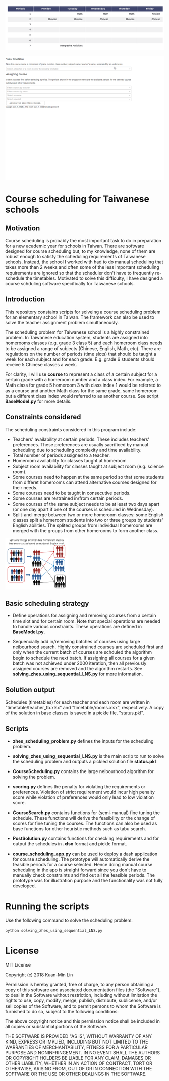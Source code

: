 ![](images/timetabling_G2_1.gif)

![](images/timetabling_app.gif)

# Course scheduling for Taiwanese schools
## Motivation
Course scheduling is probably the most important task to do in preparation for a new academic year for schools in Taiwan. 
There are software designed for course scheduling but, to my knowledge, none of them are robust enough to satisfy the 
scheduling requirements of Taiwanese 
schools. Instead, the school I worked with had to do manual scheduling that takes more than 2 weeks and often some
of the less important scheduling requirements are ignored so that the scheduler don't have to frequently re-schedule the timetables. 
Motivated to solve this difficulty, I have designed a course schduling software specifically for Taiwanese schools.

## Introduction
This repository constains scripts for solveing a course scheduling problem for an elementary school in Taiwan. The framework 
can also be used to solve the teacher assignment problem simultaneously. 

The scheduling problem for Taiwanese school is a highly constrained problem. In Taiwanese education system, 
students are assigned into homerooms classes (e.g. grade 3 class 5) and each homeroom class 
needs to be assigned a range of subjects (Chinese, English, Math, etc). There are regulations on 
the number of periods (time slots) that should be taught a week for each subject and for each grade. E.g. grade 6 students 
should receive 5 Chinese classes a week.

For clarity, I will use **course** to represent a class of a 
certain subject for a certain grade with a homeroom number and a class index. 
For example, a Math class for grade 5 homeroom 3 with class index 1
would be referred to as a course and another Math class for the same grade, same homeroom but 
a different class index would referred to as another course. See script **BaseModel.py** for more details.

## Constraints considered
The scheduling constraints considered in this program include:
- Teachers' availability at certain periods. These includes teachers' preferences. These preferences 
are usually sacrificed by manual scheduling due to scheduling complexity and time availability.
- Total number of periods assigned to a teacher.
- Homeroom availability for classes taught at homeroom
- Subject room availability for classes taught at subject room (e.g. science room).
- Some courses need to happen at the same period so that some students from differet homerooms can attend alternative
courses designed for their needs. 
- Some courses need to be taught in consecutive periods. 
- Some courses are restrained in/from certain periods. 
- Some courses of the same subject needs to be at least two days apart (or one day apart 
if one of the courses is scheduled in Wednesday).
- Split-and-merge between two or more homeroom classes: 
some English classes split a homeroom students into two or three groups by students' English abilities.
The splited groups from individual homerooms are merged with the groups from other homerooms to form 
another class.

<img src="images/split-and-merge_illustration.PNG" width = "200">

## Basic scheduling strategy
- Define operations for assigning and removing courses from a certain time slot and for certain room. 
Note that special operations are needed to handle various constraints. These operations are
defined in **BaseModel.py**.

- Sequencially add in/removing batches of courses using large neibourhood search. Highly constrained courses are 
scheduled first and only when the current batch of courses are schduled the algorithm begin to schedule the next 
batch. If assigning all courses for a given batch was not achieved under 2000 iteration, then all previously
assigned courses are removed and the algorithm restarts. See **solving_zhes_using_sequential_LNS.py** for more information.

## Solution output
Schedules (timetables) for each teacher and each room are written in "timetable/teacher_tb.xlsx" 
and "timetable/rooms.xlsx", respectively. A copy of the solution in base classes is saved in a pickle file, "status.pkl".

## Scripts
- **zhes_scheduling_problem.py** defines the inputs for the scheduling problem.

- **solving_zhes_using_sequential_LNS.py** is the main scrip to run to solve the scheduling problem and outputs a 
pickled solution file **status.pkl**

- **CourseScheduling.py** contains the large neibourhood algorithm for solving the problem. 

- **scoring.py** defines the penalty for violating the requirements or preferences. 
Violation of strict requirement would incur high penalty score while violation of 
preferences would only lead to low violation score.

- **CourseSearch.py** contains functions for (semi-manual) fine tuning the schedule. 
These functions will derive the feasibility or the change of scores for fine tuning the courses.
The functions can also be used as base functions for other heuristic methods such as tabu search.

- **PostSolution.py** contains functions for checking requirements and for output the 
schedules in **.xlsx** format and pickle format.

- **course_scheduling_app.py** can be used to deploy a dash application for course
scheduling. The prototype will automatically derive the feasible periods for a course selected.
Hence doing manual course scheduling in the app is straight forward since you don't have to 
manually check constraints and find out all the feasible periods. The prototype was for illustration 
purpose and the functionality was not fully developed.



# Running the scripts
Use the following command to solve the scheduling problem:
```python
python solving_zhes_using_sequential_LNS.py
```

# License
MIT License

Copyright (c) 2018 Kuan-Min Lin

Permission is hereby granted, free of charge, to any person obtaining a copy
of this software and associated documentation files (the "Software"), to deal
in the Software without restriction, including without limitation the rights
to use, copy, modify, merge, publish, distribute, sublicense, and/or sell
copies of the Software, and to permit persons to whom the Software is
furnished to do so, subject to the following conditions:

The above copyright notice and this permission notice shall be included in all
copies or substantial portions of the Software.

THE SOFTWARE IS PROVIDED "AS IS", WITHOUT WARRANTY OF ANY KIND, EXPRESS OR
IMPLIED, INCLUDING BUT NOT LIMITED TO THE WARRANTIES OF MERCHANTABILITY,
FITNESS FOR A PARTICULAR PURPOSE AND NONINFRINGEMENT. IN NO EVENT SHALL THE
AUTHORS OR COPYRIGHT HOLDERS BE LIABLE FOR ANY CLAIM, DAMAGES OR OTHER
LIABILITY, WHETHER IN AN ACTION OF CONTRACT, TORT OR OTHERWISE, ARISING FROM,
OUT OF OR IN CONNECTION WITH THE SOFTWARE OR THE USE OR OTHER DEALINGS IN THE
SOFTWARE.
